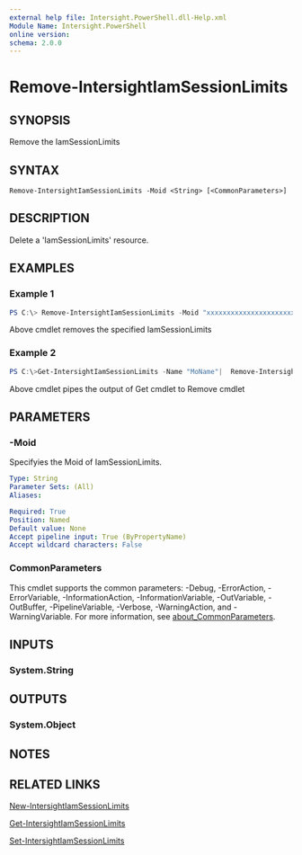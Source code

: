 ```yaml
---
external help file: Intersight.PowerShell.dll-Help.xml
Module Name: Intersight.PowerShell
online version:
schema: 2.0.0
---
```


# Remove-IntersightIamSessionLimits

## SYNOPSIS
Remove the IamSessionLimits

## SYNTAX

```
Remove-IntersightIamSessionLimits -Moid <String> [<CommonParameters>]
```

## DESCRIPTION
Delete a &apos;IamSessionLimits&apos; resource.

## EXAMPLES

### Example 1
```powershell
PS C:\> Remove-IntersightIamSessionLimits -Moid "xxxxxxxxxxxxxxxxxxxxxxxxxxx"
```
Above cmdlet removes the specified IamSessionLimits 

### Example 2
```powershell
PS C:\>Get-IntersightIamSessionLimits -Name "MoName"|  Remove-IntersightIamSessionLimits
```
Above cmdlet pipes the output of Get cmdlet to Remove cmdlet

## PARAMETERS

### -Moid
Specifyies the Moid of IamSessionLimits.

```yaml
Type: String
Parameter Sets: (All)
Aliases:

Required: True
Position: Named
Default value: None
Accept pipeline input: True (ByPropertyName)
Accept wildcard characters: False
```

### CommonParameters
This cmdlet supports the common parameters: -Debug, -ErrorAction, -ErrorVariable, -InformationAction, -InformationVariable, -OutVariable, -OutBuffer, -PipelineVariable, -Verbose, -WarningAction, and -WarningVariable. For more information, see [about_CommonParameters](http://go.microsoft.com/fwlink/?LinkID=113216).

## INPUTS

### System.String

## OUTPUTS

### System.Object
## NOTES

## RELATED LINKS

[New-IntersightIamSessionLimits](./New-IntersightIamSessionLimits.md)

[Get-IntersightIamSessionLimits](./Get-IntersightIamSessionLimits.md)

[Set-IntersightIamSessionLimits](./Set-IntersightIamSessionLimits.md)

